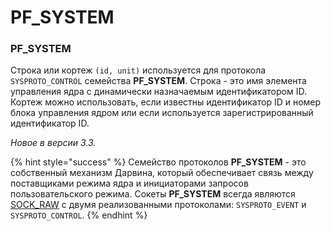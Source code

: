 # PF\_SYSTEM

### PF\_SYSTEM

Строка или кортеж `(id, unit)` используется для протокола `SYSPROTO_CONTROL` семейства **PF\_SYSTEM**. Строка - это имя элемента управления ядра с динамически назначаемым идентификатором ID. Кортеж можно использовать, если известны идентификатор ID и номер блока управления ядром или если используется зарегистрированный идентификатор ID.

_Новое в версии 3.3._

{% hint style="success" %}
Семейство протоколов **PF\_SYSTEM** - это собственный механизм Дарвина, который обеспечивает связь между поставщиками режима ядра и инициаторами запросов пользовательского режима. Сокеты **PF\_SYSTEM** всегда являются [SOCK\_RAW](../konstanty-soketov/socket.sock_raw.md) с двумя реализованными протоколами: `SYSPROTO_EVENT` и `SYSPROTO_CONTROL`.
{% endhint %}

